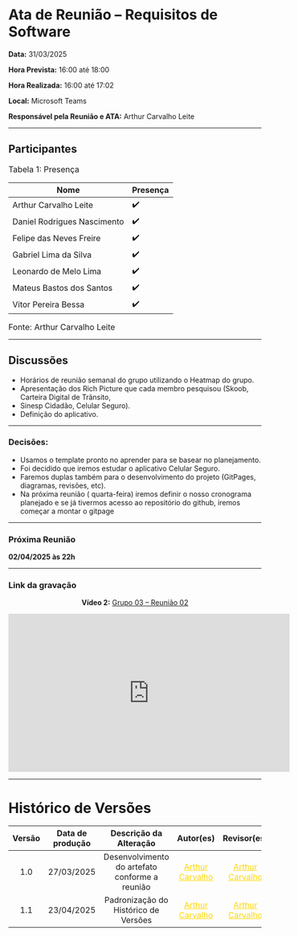 # Ata de Reunião – Requisitos de Software

**Data:** 31/03/2025  

**Hora Prevista:** 16:00 até 18:00

**Hora Realizada:** 16:00 até 17:02

**Local:** Microsoft Teams  

**Responsável pela Reunião e ATA:** Arthur Carvalho Leite

---

## Participantes

<font size="3"><p style="text-align: left">Tabela 1: Presença</p></font>


| Nome            | Presença |
|-----------------|----------|
| Arthur Carvalho Leite       | ✔️    |
| Daniel Rodrigues Nascimento | ✔️    |
| Felipe das Neves Freire     | ✔️    |
| Gabriel Lima da Silva       | ✔️    |
| Leonardo de Melo Lima       | ✔️    |
| Mateus Bastos dos Santos    | ✔️    |
| Vitor Pereira Bessa         | ✔️    |


<font size="3"><p style="text-align: left">Fonte: Arthur Carvalho Leite</p></font>

---
## Discussões

- Horários de reunião semanal do grupo utilizando o Heatmap do grupo.
- Apresentação dos Rich Picture que cada membro pesquisou (Skoob, Carteira Digital de Trânsito,
- Sinesp Cidadão, Celular Seguro).
- Definição do aplicativo.


---
### Decisões:
- Usamos o template pronto no aprender para se basear no planejamento.
- Foi decidido que iremos estudar o aplicativo Celular Seguro.
- Faremos duplas também para o desenvolvimento do projeto (GitPages, diagramas, revisões, etc).
- Na próxima reunião ( quarta-feira) iremos definir o nosso cronograma planejado e se já tivermos acesso ao repositório do github, iremos começar a montar o gitpage


---
### Próxima Reunião
**02/04/2025 às 22h**

---

### Link da gravação

<div style="text-align: center;">
  <p><strong>Vídeo 2:</strong> <a href="https://youtu.be/tDitAFMSOvE">Grupo 03 – Reunião 02</a></p>
  <iframe width="560" height="315" src="https://www.youtube.com/embed/tDitAFMSOvE" frameborder="0" allow="accelerometer; autoplay; clipboard-write; encrypted-media; gyroscope; picture-in-picture" allowfullscreen></iframe>
</div>

---

# Histórico de Versões

| Versão | Data de produção   | Descrição da Alteração                               | Autor(es)             | Revisor(es)      |Data de Revisão |
| :----: | :----------------: | :--------------------------------------------------: | :-------------------: | :-------------:  |  :-----------: |
| 1.0    | 27/03/2025 | Desenvolvimento do artefato conforme a reunião    | <a style="color:gold;" href="https://github.com/arthurlleite" target="_blank">Arthur Carvalho</a> |<a style="color:gold;" href="https://github.com/arthurlleite" target="_blank">Arthur Carvalho</a> | 23/04/2025|
| 1.1    | 23/04/2025 | Padronização do Histórico de Versões | <a style="color:gold;" href="https://github.com/arthurlleite" target="_blank">Arthur Carvalho</a> | <a style="color:gold;" href="https://github.com/arthurlleite" target="_blank">Arthur Carvalho</a> | 23/04/2025|